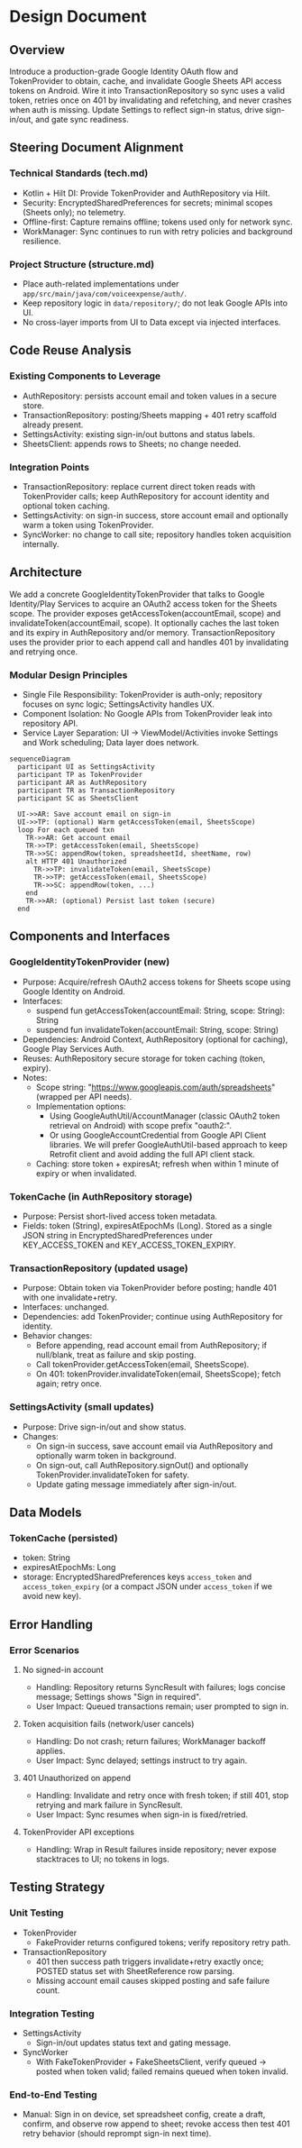 # Design Document

## Overview

Introduce a production-grade Google Identity OAuth flow and TokenProvider to obtain, cache, and invalidate Google Sheets API access tokens on Android. Wire it into TransactionRepository so sync uses a valid token, retries once on 401 by invalidating and refetching, and never crashes when auth is missing. Update Settings to reflect sign-in status, drive sign-in/out, and gate sync readiness.

## Steering Document Alignment

### Technical Standards (tech.md)
- Kotlin + Hilt DI: Provide TokenProvider and AuthRepository via Hilt.
- Security: EncryptedSharedPreferences for secrets; minimal scopes (Sheets only); no telemetry.
- Offline-first: Capture remains offline; tokens used only for network sync.
- WorkManager: Sync continues to run with retry policies and background resilience.

### Project Structure (structure.md)
- Place auth-related implementations under `app/src/main/java/com/voiceexpense/auth/`.
- Keep repository logic in `data/repository/`; do not leak Google APIs into UI.
- No cross-layer imports from UI to Data except via injected interfaces.

## Code Reuse Analysis

### Existing Components to Leverage
- AuthRepository: persists account email and token values in a secure store.
- TransactionRepository: posting/Sheets mapping + 401 retry scaffold already present.
- SettingsActivity: existing sign-in/out buttons and status labels.
- SheetsClient: appends rows to Sheets; no change needed.

### Integration Points
- TransactionRepository: replace current direct token reads with TokenProvider calls; keep AuthRepository for account identity and optional token caching.
- SettingsActivity: on sign-in success, store account email and optionally warm a token using TokenProvider.
- SyncWorker: no change to call site; repository handles token acquisition internally.

## Architecture

We add a concrete GoogleIdentityTokenProvider that talks to Google Identity/Play Services to acquire an OAuth2 access token for the Sheets scope. The provider exposes getAccessToken(accountEmail, scope) and invalidateToken(accountEmail, scope). It optionally caches the last token and its expiry in AuthRepository and/or memory. TransactionRepository uses the provider prior to each append call and handles 401 by invalidating and retrying once.

### Modular Design Principles
- Single File Responsibility: TokenProvider is auth-only; repository focuses on sync logic; SettingsActivity handles UX.
- Component Isolation: No Google APIs from TokenProvider leak into repository API.
- Service Layer Separation: UI → ViewModel/Activities invoke Settings and Work scheduling; Data layer does network.

```mermaid
sequenceDiagram
  participant UI as SettingsActivity
  participant TP as TokenProvider
  participant AR as AuthRepository
  participant TR as TransactionRepository
  participant SC as SheetsClient

  UI->>AR: Save account email on sign-in
  UI->>TP: (optional) Warm getAccessToken(email, SheetsScope)
  loop For each queued txn
    TR->>AR: Get account email
    TR->>TP: getAccessToken(email, SheetsScope)
    TR->>SC: appendRow(token, spreadsheetId, sheetName, row)
    alt HTTP 401 Unauthorized
      TR->>TP: invalidateToken(email, SheetsScope)
      TR->>TP: getAccessToken(email, SheetsScope)
      TR->>SC: appendRow(token, ...)
    end
    TR->>AR: (optional) Persist last token (secure)
  end
```

## Components and Interfaces

### GoogleIdentityTokenProvider (new)
- Purpose: Acquire/refresh OAuth2 access tokens for Sheets scope using Google Identity on Android.
- Interfaces:
  - suspend fun getAccessToken(accountEmail: String, scope: String): String
  - suspend fun invalidateToken(accountEmail: String, scope: String)
- Dependencies: Android Context, AuthRepository (optional for caching), Google Play Services Auth.
- Reuses: AuthRepository secure storage for token caching (token, expiry).
- Notes:
  - Scope string: "https://www.googleapis.com/auth/spreadsheets" (wrapped per API needs).
  - Implementation options:
    - Using GoogleAuthUtil/AccountManager (classic OAuth2 token retrieval on Android) with scope prefix "oauth2:".
    - Or using GoogleAccountCredential from Google API Client libraries. We will prefer GoogleAuthUtil-based approach to keep Retrofit client and avoid adding the full API client stack.
  - Caching: store token + expiresAt; refresh when within 1 minute of expiry or when invalidated.

### TokenCache (in AuthRepository storage)
- Purpose: Persist short-lived access token metadata.
- Fields: token (String), expiresAtEpochMs (Long). Stored as a single JSON string in EncryptedSharedPreferences under KEY_ACCESS_TOKEN and KEY_ACCESS_TOKEN_EXPIRY.

### TransactionRepository (updated usage)
- Purpose: Obtain token via TokenProvider before posting; handle 401 with one invalidate+retry.
- Interfaces: unchanged.
- Dependencies: add TokenProvider; continue using AuthRepository for identity.
- Behavior changes:
  - Before appending, read account email from AuthRepository; if null/blank, treat as failure and skip posting.
  - Call tokenProvider.getAccessToken(email, SheetsScope).
  - On 401: tokenProvider.invalidateToken(email, SheetsScope); fetch again; retry once.

### SettingsActivity (small updates)
- Purpose: Drive sign-in/out and show status.
- Changes:
  - On sign-in success, save account email via AuthRepository and optionally warm token in background.
  - On sign-out, call AuthRepository.signOut() and optionally TokenProvider.invalidateToken for safety.
  - Update gating message immediately after sign-in/out.

## Data Models

### TokenCache (persisted)
- token: String
- expiresAtEpochMs: Long
- storage: EncryptedSharedPreferences keys `access_token` and `access_token_expiry` (or a compact JSON under `access_token` if we avoid new key).

## Error Handling

### Error Scenarios
1. No signed-in account
   - Handling: Repository returns SyncResult with failures; logs concise message; Settings shows "Sign in required".
   - User Impact: Queued transactions remain; user prompted to sign in.

2. Token acquisition fails (network/user cancels)
   - Handling: Do not crash; return failures; WorkManager backoff applies.
   - User Impact: Sync delayed; settings instruct to try again.

3. 401 Unauthorized on append
   - Handling: Invalidate and retry once with fresh token; if still 401, stop retrying and mark failure in SyncResult.
   - User Impact: Sync resumes when sign-in is fixed/retried.

4. TokenProvider API exceptions
   - Handling: Wrap in Result failures inside repository; never expose stacktraces to UI; no tokens in logs.

## Testing Strategy

### Unit Testing
- TokenProvider
  - FakeProvider returns configured tokens; verify repository retry path.
- TransactionRepository
  - 401 then success path triggers invalidate+retry exactly once; POSTED status set with SheetReference row parsing.
  - Missing account email causes skipped posting and safe failure count.

### Integration Testing
- SettingsActivity
  - Sign-in/out updates status text and gating message.
- SyncWorker
  - With FakeTokenProvider + FakeSheetsClient, verify queued → posted when token valid; failed remains queued when token invalid.

### End-to-End Testing
- Manual: Sign in on device, set spreadsheet config, create a draft, confirm, and observe row append to sheet; revoke access then test 401 retry behavior (should reprompt sign-in next time).
